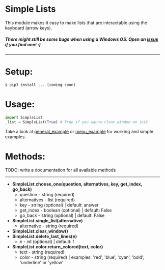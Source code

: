 # Simple Lists

This module makes it easy to make lists that are interactable using the keyboard (arrow keys). 

##### There might still be some bugs when using a Windows OS. Open an [issue](https://github.com/reynirf/Simple-List/issues) if you find one! :) #####
** **
# Setup:
```
$ pip3 install ... (coming soon)
```

# Usage:

```python
import SimpleList
_list = SimpleList(True) # True if you wanna clear window on init
```

Take a look at [general_example](https://github.com/reynirf/Simple-List/blob/master/general_example.py) or [menu_example](https://github.com/reynirf/Simple-List/blob/master/menu_example.py) for working and simple examples. 


# Methods:
TODO: write a documentation for all available methods
** **
* **SimpleList.choose_one(question, alternatives, key, get_index, go_back)**
    * question - string (required)
    * alternatives - list (required)
    * key - string (optional) | default: answer
    * get_index - boolean (optional) | default: False
    * go_back - string (optional) | default: False
* **SimpleList.single_list(alternative)**
    * alternative - string (required)
* **SimpleList.clear_window()**
* **SimpleList.delete_last_lines(n)**
    * n - int (optional) | default: 1
* **SimpleList.color.return_colored(text, color)**
    * text - string (required)
    * color - string (required) | examples: 'red', 'blue', 'cyan', 'bold', 'underline' or 'yellow'



